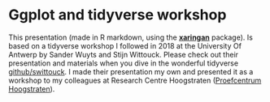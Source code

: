 # Ggplot and tidyverse workshop

This presentation (made in R markdown, using the [**xaringan**](https://github.com/yihui/xaringan) package). Is based on a tidyverse workshop I followed in 2018 at the University Of Antwerp by Sander Wuyts and Stijn Wittouck. Please check out their presentation and materials when you dive in the wonderful tidyverse [github/swittouck](https://github.com/SWittouck/tidyverse_workshop).
I made their presentation my own and presented it as a workshop to my colleagues at Research Centre Hoogstraten ([Proefcentrum Hoogstraten](https://www.proefcentrum.be/)).
 
 
